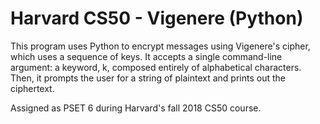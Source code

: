# Harvard CS50 - Vigenere (Python)
This program uses Python to encrypt messages using Vigenere's cipher, which uses a sequence of keys. It accepts a single command-line argument: a keyword, k, composed entirely of alphabetical characters. Then, it prompts the user for a string of plaintext and prints out the ciphertext.

Assigned as PSET 6 during Harvard's fall 2018 CS50 course.
